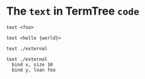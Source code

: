 # The `text` in TermTree `code`

```
text <foo>

text <hello {world}>

text ./external

text ./external
  bind x, size 10
  bind y, loan foo
```
